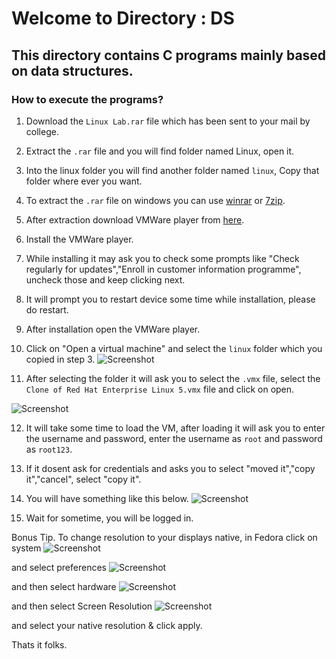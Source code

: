 # Welcome to Directory : DS

## This directory contains C programs mainly based on data structures.

### How to execute the programs?

1. Download the `Linux Lab.rar` file which has been sent to your mail by college.

2. Extract the `.rar` file and you will find folder named Linux, open it.

3. Into the linux folder you will find another folder named `linux`, Copy that folder where ever you want.

4. To extract the `.rar` file on windows you can use [winrar](https://www.win-rar.com/start.html?&L=0) or [7zip](https://www.7-zip.org/).

5. After extraction download VMWare player from [here](https://download3.vmware.com/software/WKST-PLAYER-1700/VMware-player-full-17.0.0-20800274.exe).

6. Install the VMWare player.

7. While installing it may ask you to check some prompts like "Check regularly for updates","Enroll in customer information programme", uncheck those and keep clicking next.

8. It will prompt you to restart device some time while installation, please do restart.

9. After installation open the VMWare player. 

10. Click on "Open a virtual machine" and select the `linux` folder which you copied in step 3.
![Screenshot](VMWare.png)

11. After selecting the folder it will ask you to select the `.vmx` file, select the `Clone of Red Hat Enterprise Linux 5.vmx` file and click on open.

![Screenshot](redhat.png)

12. It will take some time to load the VM, after loading it will ask you to enter the username and password, enter the username as `root` and password as `root123`.

13. If it dosent ask for credentials and asks you to select "moved it","copy it","cancel", select "copy it".

14. You will have something like this below.
![Screenshot](resume.png)

15. Wait for sometime, you will be logged in.

Bonus Tip. To change resolution to your displays native, in Fedora click on system ![Screenshot](system.png) 

and select preferences ![Screenshot](preferences.png) 

and then select hardware ![Screenshot](hardware.png) 

and then select Screen Resolution ![Screenshot](resolution.png) 

and select your native resolution & click apply.

Thats it folks.